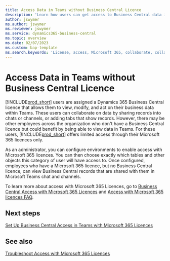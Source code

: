 ```yaml
---
title: Access Data in Teams without Business Central Licence
description: 'Learn how users can get access to Business Central data in Microsoft Teams chats and channels, with only a Microsoft 365 licence, but no Business Central licence.'
author: jswymer
ms.author: jswymer
ms.reviewer: jswymer
ms.service: dynamics365-business-central
ms.topic: overview
ms.date: 02/07/2023
ms.custom: bap-template
ms.search.keywords: 'License, access, Microsoft 365, collaborate, collaboration, Teams, Microsoft Teams'
---
```


# Access Data in Teams without Business Central Licence

[!INCLUDE[prod_short](includes/prod_short.md)] users are assigned a Dynamics 365 Business Central licence that allows them to view, modify, and act on their business data within Teams. These users can collaborate on data by sharing records into chats or channels, or adding tabs that show records. However, there may be other employees across the organization who don't have a Business Central licence but could benefit by being able to view data in Teams. For these users, [!INCLUDE[prod_short](includes/prod_short.md)] offers limited access through their Microsoft 365 licences only.  

As an administrator, you can configure environments to enable access with Microsoft 365 licences. You can then choose exactly which tables and other objects this category of user will have access to. Once configured, employees who have a Microsoft 365 licence, but no Business Central licence, can view Business Central records that are shared with them in Microsoft Teams chat and channels.

To learn more about access with Microsoft 365 Licences, go to [Business Central Access with Microsoft 365 Licences](admin-access-with-m365-license.md) and [Access with Microsoft 365 licences FAQ](admin-access-with-m365-license-faq.md).

## Next steps

[Set Up Business Central Access in Teams with Microsoft 365 Licences](admin-access-with-m365-license-setup.md)  

## See also 

[Troubleshoot Access with Microsoft 365 Licences](admin-access-with-m365-license-troubleshooting.md)  
